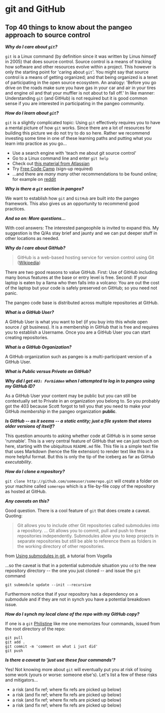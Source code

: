 # git and GitHub 

## Top 40 things to know about the pangeo approach to source control

***Why do I care about `git`?***

`git` is a Linux command (by definition since it was written by Linus *himself* in 2005) that does source control. 
Source control is a means of tracking how software and other resources evolve within a project. This however is only
the starting point for 'caring about `git`'. You might say that source control is a means of getting organized; and
that being organized is a tenet of participating in the open source ecosystem. An analogy: 
'Before you go drive on the roads make sure you have gas in your car and air in your tires and engine oil and that 
your muffler is not about to fall off.' In like manner: Understanding `git` (and GitHub) is not required but it 
is good common sense if you are interested in participating in the pangeo community.

***How do I learn about `git`?***

`git` is a slightly complicated topic: Using `git` effectively requires you to have a mental picture of how 
`git` works. Since there are a lot of resources for building this picture we do not try to do so here. Rather 
we recommend investing some time in one of these learning paths and putting what you learn into practice as you go... 

- Use a search engine with 'teach me about git source control'
- Go to a Linux command line and enter `git help`
- Check out [this material from Atlassian](https://www.atlassian.com/git/tutorials/what-is-git)
- Try [Free Code Camp](http://freecodecamp.org) (sign-up required)
- ...and there are *many many* other recommendations to be found online; for example on 
[reddit](https://www.reddit.com/r/learnprogramming/comments/66u0v7/what_is_the_best_tutorial_to_learn_both_gitgithub/)

***Why is there a `git` section in pangeo?***

We want to establish how `git` and `GitHub` are built into the pangeo framework. This also gives us
an opportunity to recommend good practices. 

***And so on: More questions...***

With cool answers: The interested pangeophile is invited to expand this. My suggestion is the Q/As stay brief
and jaunty and we can put deeper stuff in other locations as needed.

***Why do I care about GitHub?***

> GitHub is a web-based hosting service for version control using Git ([Wikipedia](https://en.wikipedia.org/wiki/GitHub))

There are two good reasons to value GitHub. First: Use of GitHub including many bonus features
at the base or entry level is free. Second: If your laptop is eaten by a llama who then falls 
into a volcano: You are out the cost of the laptop but your code is safely preserved on GitHub; 
so you need not panic.

The pangeo code base is distributed across multiple repositories at GitHub. 

***What is a GitHub User?***

A GitHub User is what you want to be! (if you buy into this whole open source / git business). It is a membership
in GitHub that is free and requires you to establish a Username. Once you are a GitHub User you can start creating 
repositories.


***What is a GitHub Organization?***

A GitHub organization such as pangeo is a multi-participant version of a GitHub User. 


***What is Public versus Private on GitHub?***

***Why did I get `403: Forbidden` when I attempted to log in to pangeo using my GitHub ID?***

As a GitHub User your content may be public but you can still be contextually set to Private
in an organization you belong to. So you probably got the 403 because Scott forgot to tell you that 
you need to make your GitHub *membership* in the pangeo organization **public**. 

***Is GitHub -- as it seems -- a static entity; just a file system that stores older versions of itself?***

This question amounts to asking whether code at GitHub is in some sense 'runnable'. This is a very central
feature of GitHub that we can just touch on here, starting with the ubiquitous `README.md` file. This file
is a simple text file that uses Markdown (hence the file extension) to render text like this in a more
helpful format. But this is only the tip of the iceberg as far as GitHub *executability*. 


***How do I clone a repository?***

`git clone http://github.com/someuser/somerepo.git` will create a folder on your machine called `somerepo` which
is a file-by-file copy of the repository as hosted at GitHub. 

***Any caveats on this?***

Good question. There is a cool feature of `git` that does create a caveat. Quoting: 

> Git allows you to include other Git repositories called submodules into a repository. ... Git allows 
you to commit, pull and push to these repositories independently. Submodules allow you to keep projects 
in separate repositories but still be able to reference them as folders in the working directory of 
other repositories.

from 
[Using submodules in git](https://www.vogella.com/tutorials/GitSubmodules/article.html),
a tutorial from Vogella

...so the caveat is that in a potential submodule situation you `cd` to the new repository directory -- the one
you just cloned -- and issue the `git` command

```git submodule update --init --recursive```

Furthermore notice that if your repository has a dependency on a submodule and
if they are not in synch you have a potential breakdown issue. 

***How do I synch my local clone of the repo with my GitHub copy?***

If one is a `git` [Philistine](https://en.wikipedia.org/wiki/Philistinism) like me
one memorizes four commands, issued from the root directory of the repo:

```
git pull
git add .
git commit -m 'comment on what i just did'
git push
```

***Is there a caveat to 'just use these four commands'?***

Yes! Not knowing more about `git` will eventually put you at risk of losing
some work (yours or worse: someone else's). Let's list a few of these risks and mitigators...

- a risk (and fix ref; where fix refs are picked up below)
- a risk (and fix ref; where fix refs are picked up below)
- a risk (and fix ref; where fix refs are picked up below)
- a risk (and fix ref; where fix refs are picked up below)

